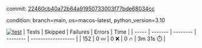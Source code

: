 commit: [22460cb40a72b64a91950733003f77bde68034cc](https://github.com/rcmdnk/homebrew-file/tree/22460cb40a72b64a91950733003f77bde68034cc)

condition: branch=main, os=macos-latest, python_version=3.10

[![test](https://github.com/rcmdnk/homebrew-file/actions/workflows/test.yml/badge.svg)](https://github.com/rcmdnk/homebrew-file/actions/runs/14460211125)
| Tests | Skipped | Failures | Errors | Time |
| ----- | ------- | -------- | -------- | ------------------ |
| 152 | 0 :zzz: | 0 :x: | 0 :fire: | 3m 31s :stopwatch: |

